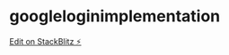 # googleloginimplementation

[Edit on StackBlitz ⚡️](https://stackblitz.com/edit/googleloginimplementation)